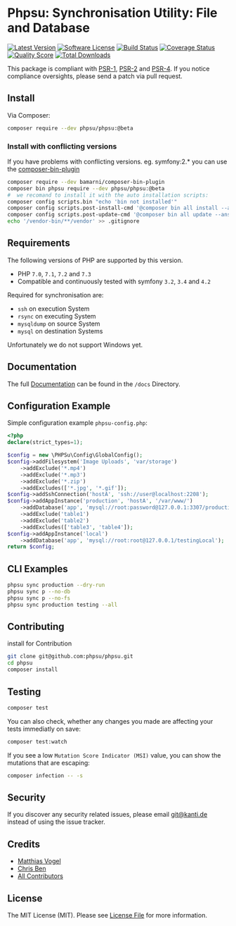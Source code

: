 # Phpsu: Synchronisation Utility: File and Database

[![Latest Version](https://img.shields.io/github/release-pre/phpsu/phpsu.svg?style=flat-square)](https://github.com/phpsu/phpsu/releases)
[![Software License](https://img.shields.io/badge/license-MIT-brightgreen.svg?style=flat-square)](LICENSE)
[![Build Status](https://img.shields.io/travis/phpsu/phpsu/master.svg?style=flat-square)](https://travis-ci.org/phpsu/phpsu)
[![Coverage Status](https://img.shields.io/codecov/c/gh/phpsu/phpsu.svg?style=flat-square)](https://codecov.io/gh/phpsu/phpsu)
[![Quality Score](https://img.shields.io/scrutinizer/g/phpsu/phpsu.svg?style=flat-square)](https://scrutinizer-ci.com/g/phpsu/phpsu)
[![Total Downloads](https://img.shields.io/packagist/dt/phpsu/phpsu.svg?style=flat-square)](https://packagist.org/packages/phpsu/phpsu)

This package is compliant with [PSR-1], [PSR-2] and [PSR-4]. If you notice compliance oversights, please send a patch via pull request.

[PSR-1]: https://github.com/php-fig/fig-standards/blob/master/accepted/PSR-1-basic-coding-standard.md
[PSR-2]: https://github.com/php-fig/fig-standards/blob/master/accepted/PSR-2-coding-style-guide.md
[PSR-4]: https://github.com/php-fig/fig-standards/blob/master/accepted/PSR-4-autoloader.md

## Install

Via Composer:

````bash
composer require --dev phpsu/phpsu:@beta
````

### Install with conflicting versions

If you have problems with conflicting versions. eg. symfony:2.* you can use the [composer-bin-plugin]

````bash
composer require --dev bamarni/composer-bin-plugin
composer bin phpsu require --dev phpsu/phpsu:@beta
#  we recomand to install it with the auto installation scripts:
composer config scripts.bin "echo 'bin not installed'"
composer config scripts.post-install-cmd '@composer bin all install --ansi'
composer config scripts.post-update-cmd '@composer bin all update --ansi'
echo '/vendor-bin/**/vendor' >> .gitignore
````

[composer-bin-plugin]: https://github.com/bamarni/composer-bin-plugin

## Requirements

The following versions of PHP are supported by this version.

* PHP `7.0`, `7.1`, `7.2` and `7.3`
* Compatible and continuously tested with symfony `3.2`, `3.4` and `4.2`

Required for synchronisation are:
* ``ssh`` on execution System
* ``rsync`` on executing System
* ``mysqldump`` on source System
* ``mysql`` on destination Systems

Unfortunately we do not support Windows yet.

## Documentation

The full [Documentation](docs/index.md) can be found in the ``/docs`` Directory.

## Configuration Example

Simple configuration example `phpsu-config.php`:

````php
<?php
declare(strict_types=1);

$config = new \PHPSu\Config\GlobalConfig();
$config->addFilesystem('Image Uploads', 'var/storage')
    ->addExclude('*.mp4')
    ->addExclude('*.mp3')
    ->addExclude('*.zip')
    ->addExcludes(['*.jpg', '*.gif']);
$config->addSshConnection('hostA', 'ssh://user@localhost:2208');
$config->addAppInstance('production', 'hostA', '/var/www/')
    ->addDatabase('app', 'mysql://root:password@127.0.0.1:3307/production01db')
    ->addExclude('table1')
    ->addExclude('table2')
    ->addExcludes(['table3', 'table4']);
$config->addAppInstance('local')
    ->addDatabase('app', 'mysql://root:root@127.0.0.1/testingLocal');
return $config;
````

## CLI Examples

````bash
phpsu sync production --dry-run
phpsu sync p --no-db
phpsu sync p --no-fs
phpsu sync production testing --all
````

<!--### PHP API Examples

````php
<?php
declare(strict_types=1);

$log = new \Symfony\Component\Console\Output\BufferedOutput();
$configurationLoader = new \PHPSu\Config\ConfigurationLoader();
$syncOptions = new \PHPSu\SyncOptions('production');
$phpsu = new \PHPSu\Controller();
$phpsu->sync($log, $configurationLoader->getConfig(), $syncOptions);
````-->

## Contributing

install for Contribution
````bash
git clone git@github.com:phpsu/phpsu.git
cd phpsu
composer install
````

## Testing

````bash
composer test
````

You can also check, whether any changes you made are affecting your tests immediatly on save:
````bash
composer test:watch
````

If you see a low `Mutation Score Indicator (MSI)` value, you can show the mutations that are escaping:
````bash
composer infection -- -s
````

## Security

If you discover any security related issues, please email git@kanti.de instead of using the issue tracker.

## Credits

- [Matthias Vogel](https://github.com/Kanti)
- [Chris Ben](https://github.com/ChrisB9)
- [All Contributors](https://github.com/phpsu/phpsu/contributors)

## License

The MIT License (MIT). Please see [License File](https://github.com/phpsu/phpsu/blob/master/LICENSE) for more information.
